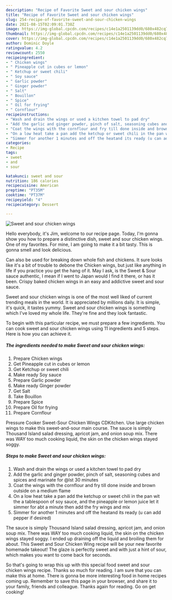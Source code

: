 ```yaml
---
description: "Recipe of Favorite Sweet and sour chicken wings"
title: "Recipe of Favorite Sweet and sour chicken wings"
slug: 254-recipe-of-favorite-sweet-and-sour-chicken-wings
date: 2021-08-15T02:09:01.738Z
image: https://img-global.cpcdn.com/recipes/c14e1a2501139dd0/680x482cq70/sweet-and-sour-chicken-wings-recipe-main-photo.jpg
thumbnail: https://img-global.cpcdn.com/recipes/c14e1a2501139dd0/680x482cq70/sweet-and-sour-chicken-wings-recipe-main-photo.jpg
cover: https://img-global.cpcdn.com/recipes/c14e1a2501139dd0/680x482cq70/sweet-and-sour-chicken-wings-recipe-main-photo.jpg
author: Dominic Doyle
ratingvalue: 4.2
reviewcount: 2550
recipeingredient:
- " Chicken wings"
- " Pineapple cut in cubes or lemon"
- " Ketchup or sweet chili"
- " Soy sauce"
- " Garlic powder"
- " Ginger powder"
- " Salt"
- " Bouillon"
- " Spice"
- " Oil for frying"
- " Cornflour"
recipeinstructions:
- "Wash and drain the wings or used a kitchen towel to pad dry"
- "Add the garlic and ginger powder, pinch of salt, seasoning cubes and spices and marinate for @lst 30 minutes"
- "Coat the wings with the cornflour and fry till done inside and brown outside on a medium flame"
- "On a low heat take a pan add the ketchup or sweet chili in the pan wit the a tablespoon of soy sauce, and the pineapple or lemon juice let it simmer for abt a minute then add the fry wings and mix"
- "Simmer for another 1 minutes and off the heatand its ready (u can add pepper if desired)"
categories:
- Recipe
tags:
- sweet
- and
- sour

katakunci: sweet and sour 
nutrition: 186 calories
recipecuisine: American
preptime: "PT35M"
cooktime: "PT37M"
recipeyield: "4"
recipecategory: Dessert

---
```



![Sweet and sour chicken wings](https://img-global.cpcdn.com/recipes/c14e1a2501139dd0/680x482cq70/sweet-and-sour-chicken-wings-recipe-main-photo.jpg)

Hello everybody, it's Jim, welcome to our recipe page. Today, I'm gonna show you how to prepare a distinctive dish, sweet and sour chicken wings. One of my favorites. For mine, I am going to make it a bit tasty. This is gonna smell and look delicious.

Can also be used for breaking down whole fish and chickens. It sure looks like it&#39;s a bit of trouble to debone the Chicken wings, but just like anything in life if you practice you get the hang of it. May I ask, is the Sweet &amp; Sour sauce authentic, I mean if I went to Japan would I find it there, or has it been. Crispy baked chicken wings in an easy and addictive sweet and sour sauce.

Sweet and sour chicken wings is one of the most well liked of current trending meals in the world. It is appreciated by millions daily. It is simple, it's quick, it tastes yummy. Sweet and sour chicken wings is something which I've loved my whole life. They're fine and they look fantastic.


To begin with this particular recipe, we must prepare a few ingredients. You can cook sweet and sour chicken wings using 11 ingredients and 5 steps. Here is how you can achieve it.

<!--inarticleads1-->

##### The ingredients needed to make Sweet and sour chicken wings:

1. Prepare  Chicken wings
1. Get  Pineapple cut in cubes or lemon
1. Get  Ketchup or sweet chili
1. Make ready  Soy sauce
1. Prepare  Garlic powder
1. Make ready  Ginger powder
1. Get  Salt
1. Take  Bouillon
1. Prepare  Spice
1. Prepare  Oil for frying
1. Prepare  Cornflour


Pressure Cooker Sweet-Sour Chicken Wings CDKitchen. Use large chicken wings to make this sweet-and-sour main course. The sauce is simply Thousand Island salad dressing, apricot jam, and onion soup mix. There was WAY too much cooking liquid, the skin on the chicken wings stayed soggy. 

<!--inarticleads2-->

##### Steps to make Sweet and sour chicken wings:

1. Wash and drain the wings or used a kitchen towel to pad dry
1. Add the garlic and ginger powder, pinch of salt, seasoning cubes and spices and marinate for @lst 30 minutes
1. Coat the wings with the cornflour and fry till done inside and brown outside on a medium flame
1. On a low heat take a pan add the ketchup or sweet chili in the pan wit the a tablespoon of soy sauce, and the pineapple or lemon juice let it simmer for abt a minute then add the fry wings and mix
1. Simmer for another 1 minutes and off the heatand its ready (u can add pepper if desired)


The sauce is simply Thousand Island salad dressing, apricot jam, and onion soup mix. There was WAY too much cooking liquid, the skin on the chicken wings stayed soggy. I ended up draining off the liquid and broiling them for about. This Sweet and Sour Chicken Wing recipe will be your new favorite homemade takeout! The glaze is perfectly sweet and with just a hint of sour, which makes you want to come back for seconds. 

So that's going to wrap this up with this special food sweet and sour chicken wings recipe. Thanks so much for reading. I am sure that you can make this at home. There is gonna be more interesting food in home recipes coming up. Remember to save this page in your browser, and share it to your family, friends and colleague. Thanks again for reading. Go on get cooking!
